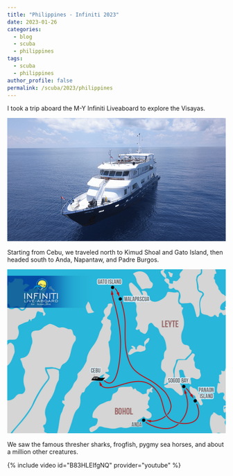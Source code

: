```yaml
---
title: "Philippines - Infiniti 2023"
date: 2023-01-26
categories:
  - blog
  - scuba
  - philippines
tags:
  - scuba
  - philippines
author_profile: false
permalink: /scuba/2023/philippines
---
```


I took a trip aboard the M-Y Infiniti Liveaboard to explore the Visayas.

![Infiniti](/assets/images/scuba/philippines/infiniti.png)

Starting from Cebu, we traveled north to Kimud Shoal and Gato Island, then headed
south to Anda, Napantaw, and Padre Burgos.

![Visayas Route](/assets/images/scuba/philippines/route.jpg)

We saw the famous thresher sharks, frogfish, pygmy sea horses, and about a million other creatures.

{% include video id="B83HLEIfgNQ" provider="youtube" %}
